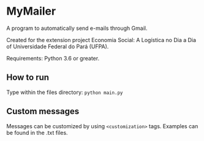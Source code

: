 # MyMailer
A program to automatically send e-mails through Gmail.

Created for the extension project Economia Social: A Logística no Dia a Dia of Universidade Federal do Pará (UFPA).

Requirements: Python 3.6 or greater.

## How to run
Type within the files directory: ```python main.py```

## Custom messages
Messages can be customized by using ```<customization>``` tags.
Examples can be found in the .txt files.
